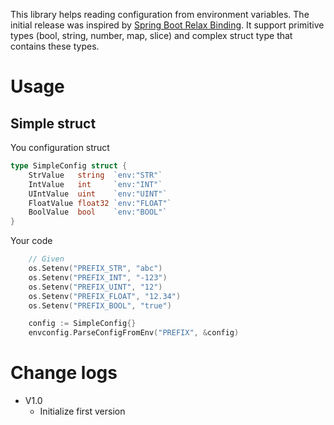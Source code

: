 This library helps reading configuration from environment variables.
The initial release was inspired by [Spring Boot Relax Binding](https://github.com/spring-projects/spring-boot/wiki/Relaxed-Binding-2.0).
It support primitive types (bool, string, number, map, slice) and complex struct type that contains these types.

# Usage
## Simple struct
You configuration struct
```go
type SimpleConfig struct {
	StrValue   string  `env:"STR"`
	IntValue   int     `env:"INT"`
	UIntValue  uint    `env:"UINT"`
	FloatValue float32 `env:"FLOAT"`
	BoolValue  bool    `env:"BOOL"`
}
```
Your code
```go
	// Given
	os.Setenv("PREFIX_STR", "abc")
	os.Setenv("PREFIX_INT", "-123")
	os.Setenv("PREFIX_UINT", "12")
	os.Setenv("PREFIX_FLOAT", "12.34")
	os.Setenv("PREFIX_BOOL", "true")

	config := SimpleConfig{}
	envconfig.ParseConfigFromEnv("PREFIX", &config)
```

# Change logs
- V1.0
    + Initialize first version
